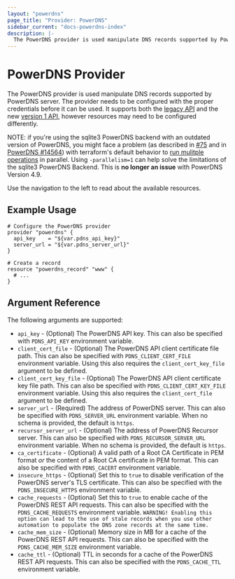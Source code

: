 ```yaml
---
layout: "powerdns"
page_title: "Provider: PowerDNS"
sidebar_current: "docs-powerdns-index"
description: |-
  The PowerDNS provider is used manipulate DNS records supported by PowerDNS server. The provider needs to be configured with the proper credentials before it can be used.
---
```


# PowerDNS Provider

The PowerDNS provider is used manipulate DNS records supported by PowerDNS server. The provider needs to be configured
with the proper credentials before it can be used. It supports both the [legacy API](https://doc.powerdns.com/3/httpapi/api_spec/) and the new [version 1 API](https://doc.powerdns.com/md/httpapi/api_spec/), however resources may need to be configured differently.

NOTE: if you're using the sqlite3 PowerDNS backend with an outdated version of PowerDNS, you might face a problem (as described in [#75](https://github.com/pan-net/terraform-provider-powerdns/issues/75) and in [PowerDNS #14564](https://github.com/PowerDNS/pdns/issues/14564)) with terraform's
default behavior to [run mulitple operations](https://www.terraform.io/docs/commands/apply.html#parallelism-n) in parallel. Using `-parallelism=1` can help solve the limitations of
the sqlite3 PowerDNS Backend. This is **no longer an issue** with PowerDNS Version 4.9.

Use the navigation to the left to read about the available resources.

## Example Usage

```hcl
# Configure the PowerDNS provider
provider "powerdns" {
  api_key    = "${var.pdns_api_key}"
  server_url = "${var.pdns_server_url}"
}

# Create a record
resource "powerdns_record" "www" {
  # ...
}
```

## Argument Reference

The following arguments are supported:

- `api_key` - (Optional) The PowerDNS API key. This can also be specified with `PDNS_API_KEY` environment variable.
- `client_cert_file` - (Optional) The PowerDNS API client certificate file path. This can also be specified with `PDNS_CLIENT_CERT_FILE` environment variable. Using this also requires the `client_cert_key_file` argument to be defined.
- `client_cert_key_file` - (Optional) The PowerDNS API client certificate key file path. This can also be specified with `PDNS_CLIENT_CERT_KEY_FILE` environment variable. Using this also requires the `client_cert_file` argument to be defined.
- `server_url` - (Required) The address of PowerDNS server. This can also be specified with `PDNS_SERVER_URL` environment variable. When no schema is provided, the default is `https`.
- `recursor_server_url` - (Optional) The address of PowerDNS Recursor server. This can also be specified with `PDNS_RECURSOR_SERVER_URL` environment variable. When no schema is provided, the default is `https`.
- `ca_certificate` - (Optional) A valid path of a Root CA Certificate in PEM format _or_ the content of a Root CA certificate in PEM format. This can also be specified with `PDNS_CACERT` environment variable.
- `insecure_https` - (Optional) Set this to `true` to disable verification of the PowerDNS server's TLS certificate. This can also be specified with the `PDNS_INSECURE_HTTPS` environment variable.
- `cache_requests` - (Optional) Set this to `true` to enable cache of the PowerDNS REST API requests. This can also be specified with the `PDNS_CACHE_REQUESTS` environment variable. `WARNING! Enabling this option can lead to the use of stale records when you use other automation to populate the DNS zone records at the same time.`
- `cache_mem_size` - (Optional) Memory size in MB for a cache of the PowerDNS REST API requests. This can also be specified with the `PDNS_CACHE_MEM_SIZE` environment variable.
- `cache_ttl` - (Optional) TTL in seconds for a cache of the PowerDNS REST API requests. This can also be specified with the `PDNS_CACHE_TTL` environment variable.
